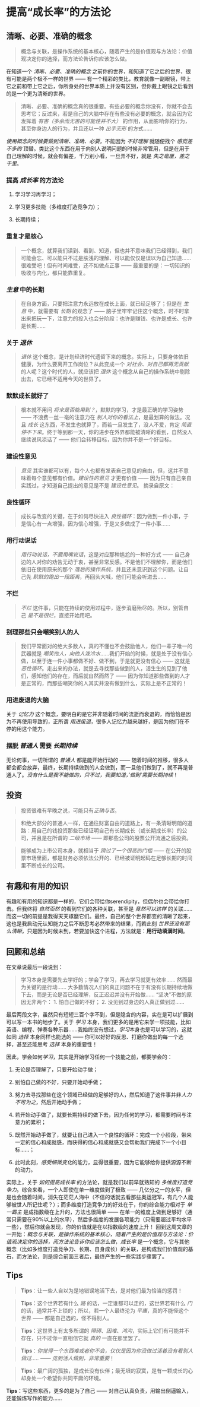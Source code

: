 # 提高“成长率”的方法论

## 清晰、必要、准确的概念
> 概念与关联，是操作系统的基本核心，随着产生的是价值观与方法论：价值观决定你的选择，而方法论告诉你应该怎么做。

在知道一个 *清晰、必要、准确的概念* 之前你的世界，和知道了它之后的世界，很有可能是两个极不一样的世界 —— 有一个精彩的类比，教育就像一副眼镜，带上它之前和带上它之后，你所身处的世界本质上并没有区别，但你戴上眼镜之后看到的是一个更为清晰的世界。

> 清晰、必要、准确的概念真的很重要。有些必要的概念你没有，你就不会去思考它；反过来，若是自己的大脑中存在有些没有必要的概念，就会因为它发挥着 *有害（多余而无害的可能性并不大）* 的作用，从而影响你的行为，甚至你身边人的行为，并且还以一种 *出手无形* 的方式……

*使用概念的时候要做到清晰、准确、必要*，不能因为 *不好理解* 就随便找个 *感觉差不多的* 顶替。类比这个东西在用于向别人说明问题的时候非常管用，但是在用于自己理解的时候，就会有偏差，千万别小看，一旦弄不好，就是 *失之毫厘，差之千里*。

### 提高 *成长率* 的方法论
1. 学习学习再学习；

2. 学习更多技能（多维度打造竞争力）；

3. 长期持续；

### 重复才是核心
> 一个概念，就算我们读到、看到、知道，但也并不意味我们已经得到，我们可能会忘、可以能只不过是肤浅的理解、可以能仅仅是误以为自己知道……很难受吧！但有时间难受，还不如做点正事 —— 最重要的是：一切知识的吸收与内化，都只能靠重复。

### *生意* 中的长期
> 在自身方面，只要把注意力永远放在成长上面，就已经足够了；但是在 *生意* 中，就需要有 *长期* 的观念了 —— 脑子里牢牢记住这个概念，时不时拿出来把玩一下，注意力的投入也会分阶段：也许是赚钱、也许是成长、也许是长期……

### 关于 *退休*
> *退休* 这个概念，是计划经济时代遗留下来的概念。实际上，只要身体依旧健康，为什么要离开工作岗位？从此变成一个 *对社会、对自己都再无贡献* 的人呢？这个时代的人，就应该把 *退休* 这个概念从自己的操作系统中剔除出去，它已经不适用今天的世界了。

### 默默成长就好了
> 根本就不用问 *将来是否能用到？*，默默的学习，才是最正确的学习姿势 —— 不浪费一丝一毫的注意力在 *别人对你的看法上*，是最划算的做法。况且 *成长* 这东西，不发生也就算了，而若一旦发生了，没人不爱，肯定 *简直停不下来*。终于等到那一天，你的进步在外界都能被清晰的看到，自然没人继续说风凉话了 —— 他们会转移目标，因为你并不是一个好目标。

### 建设性意见
> *意见* 其实谁都可以有，每个人也都有发表自己意见的自由，但，这并不意味着每个意见都有价值。*建设性的意见* 才更有价值 —— 因为只有自己亲自实践过，才知道自己提出的意见是不是 *建设性意见*。
摘录自原文：

### 良性循环
> 成长与改变的关键，在于如何尽快进入 *良性循环*：因为做到一件小事，于是信心有一点增强，因为信心增强，于是又多做成了一件小事……

### 用行动说话
> *用行动说话，不要用嘴说话*，这是对应那种尴尬的一种好方式 —— 自己身边的人对你的劝告无动于衷，甚至非常反感。不是他们不理解你，而是他们依旧在使用原来的那个 *落后的操作系统*，并且还未意识到这个问题。让自己先 *默默的跑出一段距离*，再回头大喊，他们可能会听进去……

### 不烂
> *不烂* 这件事，只能在持续的使用过程中，逐步消磨殆尽的。所以，别管自己 *是不是很烂*，直接开始用吧。

### 别理那些只会嘲笑别人的人
> 我们平常面对的绝大多数人，真的不懂也不会鼓励他人，他们一辈子唯一的武器就是 *嘲笑他人，向他人泼冷水*……我们开始的时候，就是处于没有信心做，以至于连一件小事都做不好、做不到，于是就更没有信心 —— 这就是 *恶性循环*。走出来的办法，就是去寻找那些做到的人，活生生的见到了他们，感知他们的存在，而后就自然而然了 —— 因为你知道那些做到的人才是正常的，而那些嘲笑你的人其实并没有做到什么，实际上是不正常的！

### 用进废退的大脑
关于 *记忆力* 这个概念，要明白的是它并非随着时间的流逝而衰退的，而恰恰是因为不再使用导致的，正所谓 *用进废退*，很多人记忆力越来越好，是因为他们在不停的用这个能力。

### 摆脱 *普通人* 需要 *长期持续*
无论何事，一切所谓的 *普通人* 都是能开始行动的 —— 随着时间的推移，很多人都会都会放弃，最终，长期持续做到的人会做到，而一旦他们做到了，就不再是普通人了。*没有什么是我不能做的，只不过，我要知道，’做到’需要长期持续*！

## 投资
> 投资很难有早晚之说，可能只有*正确与否*。

> 和绝大部分的普通人一样，在通往财富自由的道路上，有一条清晰明朗的道路：用自己的钱投资那些已经证明自己有长期成长（或长期成长率）的公司，并且是在所谓的 *二级市场* —— 即那些公司的股票公开流通之后投资。

> 能够成为上市公司本身，就相当于 *跨过了一个很高的门槛* —— 在公开的股票市场里面，都是财务必须依法公开的、已经被证明起码在足够长期的时间里不断成长的公司。

## 有趣和有用的知识
有趣和有用的知识都是一样的，它们会带给你serendipity，但偶尔也会带给你打击。但我终将 *自然而然* 的看到它们的各种关联，甚至是 *竟然可以这样* 的关联……而这一切的前提是我得天天琢磨它们。最终，自己的整个世界都变的清晰了起来，这也是我启动元认知能力之后不断思考必然带来的结果，而若此刻 *世界还没有那么清晰*，只是因为时候未到，若要加快这个进程，方法就是：**用行动填满时间**。

## 回顾和总结
在文章说最后一段说到：
  >学习本身是需要先去学好的；学会了学习，再去学习就更有效率……
  >然而最为关键的是行动……
  >大多数情况人们的真正问题不在于有没有长期持续地做下去，而是无论是否已经理解，反正迟迟并没有开始做……
  >“坚决”不做的原因无非两个：
    1. 怕自己做的不好；
    2. 没见到过身边的人真正做到过……

最后两段文字，虽然只有短短三百个字不到，但是隐含的内容，实在是可以扩展到可以写一本书的地步了。关于 *学习* 本身，我们更多的是用它来学一项技能，比如英语、编程、弹奏各种乐器……我始终没有想过，*学习*本身也是可以学习的，这就如同 *选择* 本身同样也能选的 —— 你可以好好的反思、打磨你做出的每一个选择，甚至还能思考 *选择* 本身的重要性！

因此，学会如何*学习*，其实是开始学习任何一个技能之前，都要学会的：
  1. 无论是否理解了，只要开始动手做；

  2. 别怕自己做的不好，只要开始动手做；

  3. 努力去寻找那些在这个领域已经做的足够好的人，然后知道了这件事并非*人力不可为之*，然后开始动手做；

  4. 若开始动手做了，就要长期持续的做下去，因为任何的学习，都需要时间与注意力的累积；

  5. 既然开始动手做了，就要让自己进入一个良性的循环：完成一个小阶段，带来一定的信心和成就感，而获得的信心和成就感又会帮助我们完成下一个小目标……；

  6. 此时此刻，*感受细微变化*的能力，显得很重要，因为它能够给你提供源源不断的动力。

实际上，关于 *如何提高成长率* 的方法论，就是我们以前早就熟知的 *多维度打造竞争力*。综合来看，一个人即使在单一维度做到了极致 —— 几亿分之一的水平，但是也会随着时间，消失在茫茫人海中（不信的话就去看那些奥运冠军，有几个人能够被世人所记住呢？）；而多维度打造竞争力的好处在于，你的综合能力相对于 *单一霸主* 是成指数级在上升的，方法也很简单 —— 在单一的维度上做到足够好（通常只需要在90%以上的水平），然后多维度的发展各项能力（只需要超过平均水平一些），然后你就会发现，你的价值就是在以指数级的速度上升！
回到这周文章的一开始：*概念与关联，是操作系统的基本核心，随着产生的是价值观与方法论：价值观决定你的选择，而方法论告诉你应该怎么做*，*成长率* 是一个概念，它与其他概念（比如多维度打造竞争力、长期、自身成长）的关联，是构成我们价值观的基石，而方法论，则是综合前面三者后，最终产生的一些实践步骤罢了。

## Tips
> **Tips**：让一些人自以为是地错误地活下去，是对他们最为恰当的惩罚！

> **Tips**：这个世界若有什么 *路* 的话，一定谁都可以走的，这世界若有什么 *门* 的话，通常并不上锁的；所以，若一个人最终沦为 *平庸*，真的不能怪这个世界 —— 都是自己选的，怪不得别人。

> **Tips**：这世界上有太多所谓的 *障碍*、*困难*、*鸿沟*，实际上它们有可能并不存在，只不过你一直相信它就 *真的* 一直在那里罢了。

> **Tips**：*你觉得一个东西难或者你不会，仅仅是因为你没做过活着没有看别人做过…..* —— *见到活人做到，非常重要*！

> **Tips**：最广阔的孤独，是成长没有伙伴；最无垠的寂寞，是有一颗成长的心却身处一个希望你共同平庸的环境。

**Tips**：写这些东西，更多的是为了自己 —— 对自己认真负责，用输出倒逼输入，还能锻炼写作的能力……
